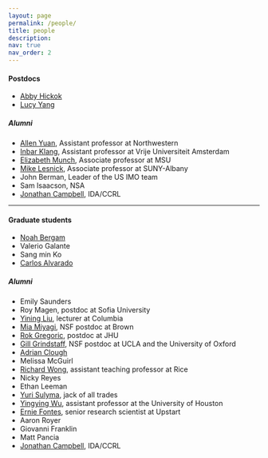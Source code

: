 ```yaml
---
layout: page
permalink: /people/
title: people
description: 
nav: true
nav_order: 2
---
```


<h4> Postdocs </h4>

<ul>

<li> <a href="https://www.math.columbia.edu/~ahickok/">Abby Hickok</a> </li>

<li> <a href="https://lzyang257.github.io/">Lucy Yang</a></li>

</ul>

<h5> Alumni </h5>

<ul>

<li> <a href="https://allenyuan.me/">Allen Yuan</a>, Assistant professor at Northwestern</li>

<li> <a href="https://research.vu.nl/en/persons/inbar-klang">Inbar Klang</a>, Assistant professor at Vrije Universiteit Amsterdam</li>

<li> <a href="https://elizabethmunch.com/">Elizabeth Munch</a>, Associate professor at MSU </li>

<li> <a href="https://www.albany.edu/~ml644186/">Mike Lesnick</a>, Associate professor at SUNY-Albany</li>

<li> John Berman, Leader of the US IMO team </li>

<li> Sam Isaacson, NSA </li>

<li> <a href="https://jonalfcam.github.io/">Jonathan Campbell</a>, IDA/CCRL </li>

</ul>

<hr />

<h4> Graduate students </h4>

<ul>

<li> <a href="https://njbergam.github.io/">Noah Bergam</a> </li>

<li> Valerio Galante </li>

<li> Sang min Ko</li>

<li> <a href="https://alvarado-alvarez.github.io/">Carlos Alvarado</a></li>

</ul>

<h5> Alumni </h5>

<ul>

<li> Emily Saunders </li>

<li> Roy Magen, postdoc at Sofia University</li>

<li> <a href="https://imyiningliu.github.io/">Yining Liu</a>, lecturer at Columbia</li>

<li> <a href="https://miriammiyagi.github.io/">Mia Miyagi</a>, NSF postdoc at Brown</li>

<li> <a href="https://sites.google.com/view/rokgregoric/home">Rok Gregoric</a>, postdoc at JHU </li>

<li> <a href="https://www.maths.ox.ac.uk/people/gillian.grindstaff">Gill Grindstaff</a>, NSF postdoc at UCLA and the University of Oxford </li>

<li> <a href="https://adrianclough.github.io/">Adrian Clough</a> </li>

<li> Melissa McGuirl </li>

<li> <a href="https://rwongmath.github.io/">Richard Wong</a>, assistant teaching professor at Rice</li>

<li> Nicky Reyes </li>

<li> Ethan Leeman </li>

<li> <a href="https://ysulyma.github.io/">Yuri Sulyma</a>, jack of all trades </li>

<li> <a href="https://www.yingyingwu.io/">Yingying Wu</a>, assistant professor at the University of Houston </li>

<li> <a href="https://erniefontes.github.io/about/">Ernie Fontes</a>, senior research scientist at Upstart</li>

<li> Aaron Royer </li>

<li> Giovanni Franklin </li>

<li> Matt Pancia </li>

<li> <a href="https://jonalfcam.github.io/">Jonathan Campbell</a>, IDA/CCRL </li>

</ul>

